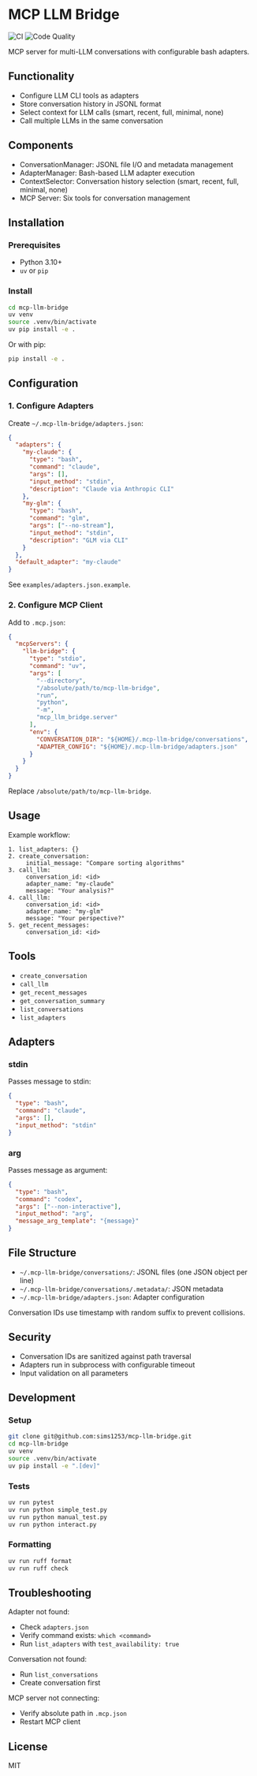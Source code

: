 # MCP LLM Bridge

![CI](https://github.com/sims1253/mcp-llm-bridge/workflows/CI/badge.svg)
![Code Quality](https://github.com/sims1253/mcp-llm-bridge/workflows/Code%20Quality/badge.svg)

MCP server for multi-LLM conversations with configurable bash adapters.

## Functionality

- Configure LLM CLI tools as adapters
- Store conversation history in JSONL format
- Select context for LLM calls (smart, recent, full, minimal, none)
- Call multiple LLMs in the same conversation

## Components

- ConversationManager: JSONL file I/O and metadata management
- AdapterManager: Bash-based LLM adapter execution
- ContextSelector: Conversation history selection (smart, recent, full, minimal, none)
- MCP Server: Six tools for conversation management

## Installation

### Prerequisites

- Python 3.10+
- `uv` or `pip`

### Install

```bash
cd mcp-llm-bridge
uv venv
source .venv/bin/activate
uv pip install -e .
```

Or with pip:

```bash
pip install -e .
```

## Configuration

### 1. Configure Adapters

Create `~/.mcp-llm-bridge/adapters.json`:

```json
{
  "adapters": {
    "my-claude": {
      "type": "bash",
      "command": "claude",
      "args": [],
      "input_method": "stdin",
      "description": "Claude via Anthropic CLI"
    },
    "my-glm": {
      "type": "bash",
      "command": "glm",
      "args": ["--no-stream"],
      "input_method": "stdin",
      "description": "GLM via CLI"
    }
  },
  "default_adapter": "my-claude"
}
```

See `examples/adapters.json.example`.

### 2. Configure MCP Client

Add to `.mcp.json`:

```json
{
  "mcpServers": {
    "llm-bridge": {
      "type": "stdio",
      "command": "uv",
      "args": [
        "--directory",
        "/absolute/path/to/mcp-llm-bridge",
        "run",
        "python",
        "-m",
        "mcp_llm_bridge.server"
      ],
      "env": {
        "CONVERSATION_DIR": "${HOME}/.mcp-llm-bridge/conversations",
        "ADAPTER_CONFIG": "${HOME}/.mcp-llm-bridge/adapters.json"
      }
    }
  }
}
```

Replace `/absolute/path/to/mcp-llm-bridge`.

## Usage

Example workflow:

```
1. list_adapters: {}
2. create_conversation:
     initial_message: "Compare sorting algorithms"
3. call_llm:
     conversation_id: <id>
     adapter_name: "my-claude"
     message: "Your analysis?"
4. call_llm:
     conversation_id: <id>
     adapter_name: "my-glm"
     message: "Your perspective?"
5. get_recent_messages:
     conversation_id: <id>
```

## Tools

- `create_conversation`
- `call_llm`
- `get_recent_messages`
- `get_conversation_summary`
- `list_conversations`
- `list_adapters`

## Adapters

### stdin

Passes message to stdin:

```json
{
  "type": "bash",
  "command": "claude",
  "args": [],
  "input_method": "stdin"
}
```

### arg

Passes message as argument:

```json
{
  "type": "bash",
  "command": "codex",
  "args": ["--non-interactive"],
  "input_method": "arg",
  "message_arg_template": "{message}"
}
```

## File Structure

- `~/.mcp-llm-bridge/conversations/`: JSONL files (one JSON object per line)
- `~/.mcp-llm-bridge/conversations/.metadata/`: JSON metadata
- `~/.mcp-llm-bridge/adapters.json`: Adapter configuration

Conversation IDs use timestamp with random suffix to prevent collisions.

## Security

- Conversation IDs are sanitized against path traversal
- Adapters run in subprocess with configurable timeout
- Input validation on all parameters

## Development

### Setup

```bash
git clone git@github.com:sims1253/mcp-llm-bridge.git
cd mcp-llm-bridge
uv venv
source .venv/bin/activate
uv pip install -e ".[dev]"
```

### Tests

```bash
uv run pytest
uv run python simple_test.py
uv run python manual_test.py
uv run python interact.py
```

### Formatting

```bash
uv run ruff format
uv run ruff check
```

## Troubleshooting

Adapter not found:
- Check `adapters.json`
- Verify command exists: `which <command>`
- Run `list_adapters` with `test_availability: true`

Conversation not found:
- Run `list_conversations`
- Create conversation first

MCP server not connecting:
- Verify absolute path in `.mcp.json`
- Restart MCP client

## License

MIT